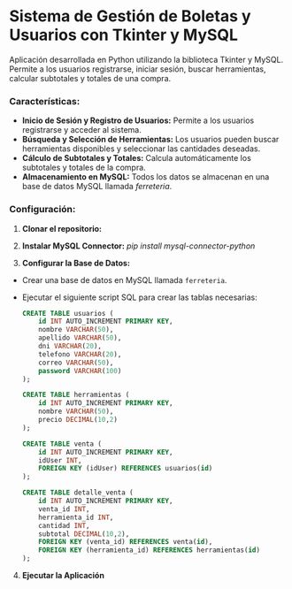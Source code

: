# Sistema de Gestión de Boletas y Usuarios con Tkinter y MySQL

Aplicación desarrollada en Python utilizando la biblioteca Tkinter y MySQL. Permite a los usuarios registrarse, iniciar sesión, buscar herramientas, calcular subtotales y totales de una compra. 

### Características:
- **Inicio de Sesión y Registro de Usuarios:** Permite a los usuarios registrarse y acceder al sistema.
- **Búsqueda y Selección de Herramientas:** Los usuarios pueden buscar herramientas disponibles y seleccionar las cantidades deseadas.
- **Cálculo de Subtotales y Totales:** Calcula automáticamente los subtotales y totales de la compra.
- **Almacenamiento en MySQL:** Todos los datos se almacenan en una base de datos MySQL llamada *ferreteria*.

### Configuración:
1. **Clonar el repositorio:**

2. **Instalar MySQL Connector:**
*pip install mysql-connector-python*

3. **Configurar la Base de Datos:**
- Crear una base de datos en MySQL llamada `ferreteria`.
- Ejecutar el siguiente script SQL para crear las tablas necesarias:
  
  ```sql
  CREATE TABLE usuarios (
      id INT AUTO_INCREMENT PRIMARY KEY,
      nombre VARCHAR(50),
      apellido VARCHAR(50),
      dni VARCHAR(20),
      telefono VARCHAR(20),
      correo VARCHAR(50),
      password VARCHAR(100)
  );

  CREATE TABLE herramientas (
      id INT AUTO_INCREMENT PRIMARY KEY,
      nombre VARCHAR(50),
      precio DECIMAL(10,2)
  );

  CREATE TABLE venta (
      id INT AUTO_INCREMENT PRIMARY KEY,
      idUser INT,
      FOREIGN KEY (idUser) REFERENCES usuarios(id)
  );

  CREATE TABLE detalle_venta (
      id INT AUTO_INCREMENT PRIMARY KEY,
      venta_id INT,
      herramienta_id INT,
      cantidad INT,
      subtotal DECIMAL(10,2),
      FOREIGN KEY (venta_id) REFERENCES venta(id),
      FOREIGN KEY (herramienta_id) REFERENCES herramientas(id)
  );
  ```

4. **Ejecutar la Aplicación**
